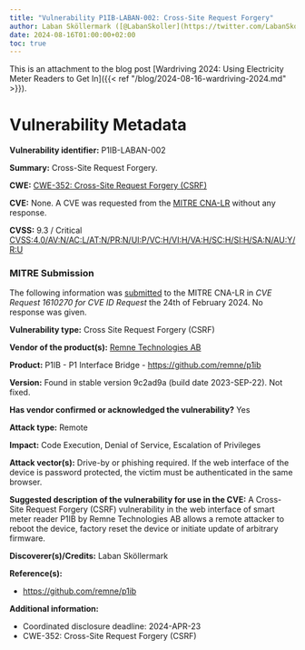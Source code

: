 ```yaml
---
title: "Vulnerability P1IB-LABAN-002: Cross-Site Request Forgery"
author: Laban Sköllermark ([@LabanSkoller](https://twitter.com/LabanSkoller))
date: 2024-08-16T01:00:00+02:00
toc: true
---
```

This is an attachment to the blog post [Wardriving 2024: Using Electricity Meter Readers to Get In]({{< ref "/blog/2024-08-16-wardriving-2024.md" >}}).

# Vulnerability Metadata

**Vulnerability identifier:** P1IB-LABAN-002

**Summary:** Cross-Site Request Forgery.

**CWE:** [CWE-352: Cross-Site Request Forgery (CSRF)](https://cwe.mitre.org/data/definitions/352.html)

**CVE:** None. A CVE was requested from the [MITRE CNA-LR](https://cveform.mitre.org/) without any response.

**CVSS:** 9.3 / Critical [CVSS:4.0/AV:N/AC:L/AT:N/PR:N/UI:P/VC:H/VI:H/VA:H/SC:H/SI:H/SA:N/AU:Y/R:U](https://www.first.org/cvss/calculator/4.0#CVSS:4.0/AV:N/AC:L/AT:N/PR:N/UI:P/VC:H/VI:H/VA:H/SC:H/SI:H/SA:N/AU:Y/R:U)

### MITRE Submission

The following information was [submitted](https://cveform.mitre.org/) to the MITRE CNA-LR in *CVE Request 1610270 for CVE ID Request* the 24th of February 2024. No response was given.

**Vulnerability type:** Cross Site Request Forgery (CSRF)

**Vendor of the product(s):** [Remne Technologies AB](https://remne.tech/)

**Product:** P1IB - P1 Interface Bridge - https://github.com/remne/p1ib

**Version:** Found in stable version 9c2ad9a (build date 2023-SEP-22). Not fixed.

**Has vendor confirmed or acknowledged the vulnerability?** Yes

**Attack type:** Remote

**Impact:** Code Execution, Denial of Service, Escalation of Privileges

**Attack vector(s):** Drive-by or phishing required. If the web interface of
the device is password protected, the victim must be authenticated in the same
browser.

**Suggested description of the vulnerability for use in the CVE:**
A Cross-Site Request Forgery (CSRF) vulnerability in the web interface of smart
meter reader P1IB by Remne Technologies AB allows a remote attacker to reboot
the device, factory reset the device or initiate update of arbitrary firmware.

**Discoverer(s)/Credits:** Laban Sköllermark

**Reference(s):**

* https://github.com/remne/p1ib

**Additional information:**

* Coordinated disclosure deadline: 2024-APR-23
* CWE-352: Cross-Site Request Forgery (CSRF)
